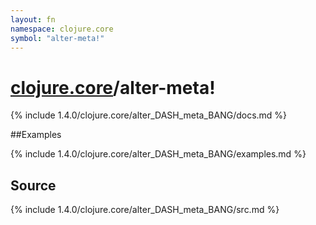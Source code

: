 ```yaml
---
layout: fn
namespace: clojure.core
symbol: "alter-meta!"
---
```


# [clojure.core](../)/alter-meta!

{% include 1.4.0/clojure.core/alter_DASH_meta_BANG/docs.md %}

##Examples

{% include 1.4.0/clojure.core/alter_DASH_meta_BANG/examples.md %}
## Source
{% include 1.4.0/clojure.core/alter_DASH_meta_BANG/src.md %}

